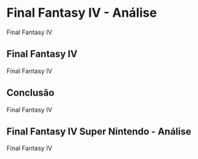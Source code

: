 ---
---

# Final Fantasy IV - Análise

Final Fantasy IV

## Final Fantasy IV

Final Fantasy IV

## Conclusão

Final Fantasy IV

## Final Fantasy IV Super Nintendo - Análise

Final Fantasy IV
